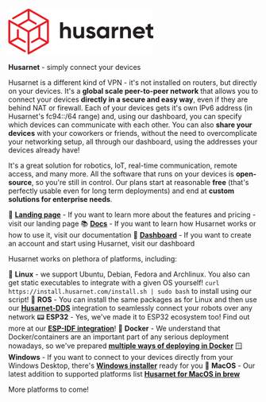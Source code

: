 ![Husarnet logo](logo.svg)

**Husarnet** - simply connect your devices

Husarnet is a different kind of VPN - it's not installed on routers, but directly on your devices. It's a **global scale peer-to-peer network** that allows you to connect your devices **directly in a secure and easy way**, even if they are behind NAT or firewall. Each of your devices gets it's own IPv6 address (in Husarnet's fc94::/64 range) and, using our dashboard, you can specify which devices can communicate with each other. You can also **share your devices** with your coworkers or friends, without the need to overcomplicate your networking setup, all through our dashboard, using the addresses your devices already have!

It's a great solution for robotics, IoT, real-time communication, remote access, and many more. All the software that runs on your devices is **open-source**, so you're still in control. Our plans start at reasonable **free** (that's perfectly usable even for long term deployments) and end at **custom solutions for enterprise needs**.

🔗 [**Landing page**](https://husarnet.com) - If you want to learn more about the features and pricing - visit our landing page
📚 [**Docs**](https://docs.husarnet.com) - If you want to learn how Husarnet works or how to use it, visit our documentation
🔧 [**Dashboard**](https://app.husarnet.com) - If you want to create an account and start using Husarnet, visit our dashboard

Husarnet works on plethora of platforms, including:

🐧 **Linux** - we support Ubuntu, Debian, Fedora and Archlinux. You also can get static executables to integrate with a given OS yourself! `curl https://install.husarnet.com/install.sh | sudo bash` to install using our script!
🤖 **ROS** - You can install the same packages as for Linux and then use our [**Husarnet-DDS**](https://github.com/husarnet/husarnet-dds) integration to seamlessly connect your robots over any network
📟 **ESP32** - Yes, we've made it to ESP32 ecosystem too! Find out more at our [**ESP-IDF integration**](https://github.com/husarnet/esp_husarnet)!
🐋 **Docker** - We understand that Docker/containers are an important part of any serious deployment nowadays, so we've prepared [**multiple ways of deploying in Docker**](https://husarnet.com/docs/docker-guide/)
🪟 **Windows** - If you want to connect to your devices directly from your Windows Desktop, there's [**Windows installer**](https://install.husarnet.com/windows/husarnet-latest-win64.exe) ready for you
🍏 **MacOS** - Our latest addition to supported platforms list [**Husarnet for MacOS in brew**](https://husarnet.com/docs/platform-macos-install/)

More platforms to come!
